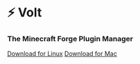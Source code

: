 # ⚡️ Volt
### The Minecraft Forge Plugin Manager
[Download for Linux](https://github.com/Interfiber/volt)
[Download for Mac](https://github.com/Interfiber/volt)